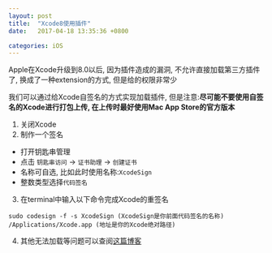 ```yaml
--- 
layout: post 
title:  "Xcode8使用插件"
date:   2017-04-18 13:35:36 +0800

categories: iOS
---
```


Apple在Xcode升级到8.0以后, 因为插件造成的漏洞, 不允许直接加载第三方插件了, 换成了一种extension的方式, 但是给的权限非常少

我们可以通过给Xcode自签名的方式实现加载插件, 但是注意:**尽可能不要使用自签名的Xcode进行打包上传, 在上传时最好使用Mac App Store的官方版本**


1. 关闭Xcode
2. 制作一个签名
  - 打开钥匙串管理
  - 点击 `钥匙串访问` -> `证书助理` -> `创建证书`
  - 名称可自选, 比如此时使用名称:`XcodeSign`
  - 整数类型选择`代码签名`
3. 在terminal中输入以下命令完成Xcode的重签名

```
sudo codesign -f -s XcodeSign (XcodeSign是你前面代码签名的名称) /Applications/Xcode.app (地址是你的Xcode绝对路径)
```

4. 其他无法加载等问题可以查阅[这篇博客](http://kk233.github.io/ios/2015/12/03/Xcode-plugin-skip-reload.html)
